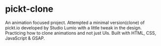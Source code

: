 # pickt-clone
An animation focused project. Attempted a minimal version(clone) of pickt.io developed by Studio Lumio with a little tweak in the design.  Practicing how to clone animations and not just UIs. Built with HTML, CSS, JavaScript &amp; GSAP.
